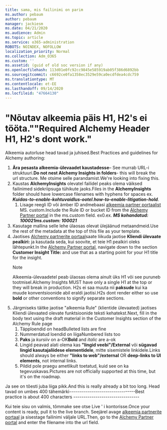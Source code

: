 ```yaml
---
title: sama, mis failinimi on parim
ms.author: pebaum
author: pebaum
manager: jackiesm
ms.date: 04/21/2020
ms.audience: Admin
ms.topic: article
ms.service: o365-administration
ROBOTS: NOINDEX, NOFOLLOW
localization_priority: Normal
ms.collection: Adm_O365
ms.custom: ''
ms.assetid: (guid of old soc version if any)
ms.openlocfilehash: 113d01e0fc92cc9845e585919ab05f386d6892bb
ms.sourcegitcommit: c6692ce0fa1358ec3529e59ca0ecdfdea4cdc759
ms.translationtype: MT
ms.contentlocale: et-EE
ms.lasthandoff: 09/14/2020
ms.locfileid: "47664130"
---
```

# <a name="required-alchemy-header-h1-h2s-dont-work"></a><span data-ttu-id="fd9ec-102">"Nõutav alkeemia päis H1, H2's ei tööta."</span><span class="sxs-lookup"><span data-stu-id="fd9ec-102">"Required Alchemy Header H1, H2's dont work."</span></span>
<span data-ttu-id="fd9ec-103">Alkeemia autorluse head tavad ja juhised.</span><span class="sxs-lookup"><span data-stu-id="fd9ec-103">Best Practices and guidelines for Alchemy authoring:</span></span>

1. <span data-ttu-id="fd9ec-104">**Ära pesasta alkeemia-ülevaadet kaustadesse**– See murrab URL-i struktuuri.</span><span class="sxs-lookup"><span data-stu-id="fd9ec-104">**Do not nest Alchemy Insights in folders**- this will break the url structure.</span></span> <span data-ttu-id="fd9ec-105">Me otsime selle parandamist.</span><span class="sxs-lookup"><span data-stu-id="fd9ec-105">We're looking into fixing this.</span></span>
1. <span data-ttu-id="fd9ec-106">Kaustas **AlchemyInsights** olevatel failidel peaks olema väiksed failinimed sidekriipsuga tühikute jaoks.</span><span class="sxs-lookup"><span data-stu-id="fd9ec-106">Files in the **AlchemyInsights** folder should have lowercase filenames with hyphens for spaces ex.</span></span> <span data-ttu-id="fd9ec-107">***Kuidas-to-enable-kohtuvaidlus-ootel***.</span><span class="sxs-lookup"><span data-stu-id="fd9ec-107">***how-to-enable-litigation-hold***.</span></span>
    1. <span data-ttu-id="fd9ec-108">Lisage reegli ID või ämber ID andmebaasi [alkeemia partner portaalist](https://alchemyportal.azurewebsites.net) MS. custom.</span><span class="sxs-lookup"><span data-stu-id="fd9ec-108">Include the Rule ID or bucket ID from the [Alchemy Partner portal](https://alchemyportal.azurewebsites.net) in the ms.custom field.</span></span> <span data-ttu-id="fd9ec-109">ex0.</span><span class="sxs-lookup"><span data-stu-id="fd9ec-109">ex.</span></span> <span data-ttu-id="fd9ec-110">***MS kohandatud: 100021***</span><span class="sxs-lookup"><span data-stu-id="fd9ec-110">***ms.custom: 100021***</span></span>
1. <span data-ttu-id="fd9ec-111">Kasutage mallina selle lehe ülaosas olevat ülejäänud metaandmeid.</span><span class="sxs-lookup"><span data-stu-id="fd9ec-111">Use the rest of the metadata at the top of this file as your template.</span></span>
1. <span data-ttu-id="fd9ec-112">Jaotises [Alchemy partnerite portaal](https://alchemyportal.azurewebsites.net)saate liikuda jaotise **Kliendi ülevaate pealkiri:** ja kasutada seda, kui soovite, et teie H1 pealkiri oleks lähtepunkt.</span><span class="sxs-lookup"><span data-stu-id="fd9ec-112">In the [Alchemy Partner portal](https://alchemyportal.azurewebsites.net), navigate down to the section **Customer Insight Title:** and use that as a starting point for your H1 title for the insight.</span></span> 
    > [!NOTE]
    > <span data-ttu-id="fd9ec-113">Alkeemia-ülevaadetel peab ülaosas olema ainult üks H1 või see puruneb tootmisel.</span><span class="sxs-lookup"><span data-stu-id="fd9ec-113">Alchemy Insights MUST have only a single H1 at the top or they will break in production.</span></span> <span data-ttu-id="fd9ec-114">H2s ei saa muuta nii **paksude** kui ka muude konventsioonide abil eraldi jaotisi.</span><span class="sxs-lookup"><span data-stu-id="fd9ec-114">H2s dont render either so use **bold** or other conventions to signify separate sections.</span></span>
1. <span data-ttu-id="fd9ec-115">Järgmiseks täitke jaotise "alkeemia Rule" (klientide ülevaated) jaotises Kliendi ülevaated olevate funktsioonide teksti kehatekst.</span><span class="sxs-lookup"><span data-stu-id="fd9ec-115">Next, fill in the body text using the draft material in the Customer Insights section of the Alchemy Rule page</span></span>
    1. <span data-ttu-id="fd9ec-116">Täpploendid on head</span><span class="sxs-lookup"><span data-stu-id="fd9ec-116">Bulleted lists are fine</span></span>
    1. <span data-ttu-id="fd9ec-117">Nummerdatud loendid on liiga</span><span class="sxs-lookup"><span data-stu-id="fd9ec-117">Numbered lists too</span></span>
    1. <span data-ttu-id="fd9ec-118">**Paks** ja *kursiiv* on a-OK</span><span class="sxs-lookup"><span data-stu-id="fd9ec-118">**Bold** and *italic* are a-ok</span></span>
    1. <span data-ttu-id="fd9ec-119">Lingid peavad alati olema kas **"lingid veebi"/External** või **sügavad lingid kasutajaliidese elementidele**, mitte sisemistele linkidele.</span><span class="sxs-lookup"><span data-stu-id="fd9ec-119">Links should always be either **"links to web"/external** OR **deep-links to UI elements**, not internal links.</span></span>
    1. <span data-ttu-id="fd9ec-120">Pildid pole praegu ametlikult toetatud, kuid see on ka tegevuskavas.</span><span class="sxs-lookup"><span data-stu-id="fd9ec-120">Pictures are not officially supported at this time, but it's on the roadmap.</span></span>

<span data-ttu-id="fd9ec-121">Ja see on tõesti juba liiga pikk.</span><span class="sxs-lookup"><span data-stu-id="fd9ec-121">And this is really already a bit too long.</span></span> <span data-ttu-id="fd9ec-122">Head tavad on umbes 400 tähemärki---------------------------------</span><span class="sxs-lookup"><span data-stu-id="fd9ec-122">Best practice is about 400 characters ---------------------------------</span></span>

<span data-ttu-id="fd9ec-123">Kui teie sisu on valmis, tõmmake see otse Live ' i kontorisse.</span><span class="sxs-lookup"><span data-stu-id="fd9ec-123">Once your content is ready, pull it to the live branch.</span></span> <span data-ttu-id="fd9ec-124">Seejärel avage [alkeemia partnerite portaal](https://alchemyportal.azurewebsites.net) ja sisestage failinimi väljale URL.</span><span class="sxs-lookup"><span data-stu-id="fd9ec-124">Then, go to the [Alchemy Partner portal](https://alchemyportal.azurewebsites.net) and enter the filename into the url field.</span></span> 